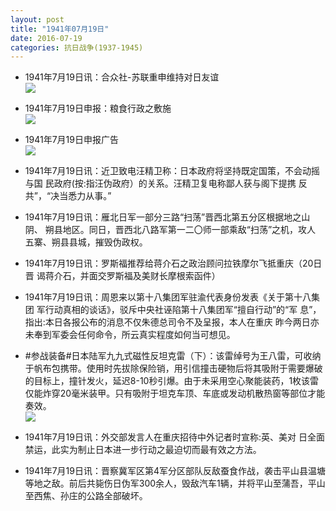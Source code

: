```yaml
---
layout: post
title: "1941年07月19日"
date: 2016-07-19
categories: 抗日战争(1937-1945)
---
```


<meta name="referrer" content="no-referrer" />

- 1941年7月19日讯：合众社-苏联重申维持对日友谊 <br/><img src="https://ww3.sinaimg.cn/large/aca367d8jw1f5zm2dto7yj20aj0kowhc.jpg" />

- 1941年7月19日申报：粮食行政之敷施 <br/><img src="https://ww2.sinaimg.cn/large/aca367d8jw1f5zkbva6s9j20qp14iqsr.jpg" />

- 1941年7月19日申报广告 <br/><img src="https://ww1.sinaimg.cn/large/aca367d8jw1f5zilkecrej20pi0gxjwx.jpg" />

- 1941年7月19日讯：近卫致电汪精卫称：日本政府将坚持既定国策，不会动摇与国 民政府(按:指汪伪政府）的关系。汪精卫复电称鄙人获与阁下提携 反 共”，“决当悉力从事。” 

- 1941年7月19日讯：雁北日军一部分三路“扫荡”晋西北第五分区根据地之山阴、 朔县地区。同日，晋西北八路军第一二〇师一部乘敌“扫荡”之机，攻人 五寨、朔县县城，摧毁伪政权。 

- 1941年7月19日讯：罗斯福推荐给蒋介石之政治顾问拉铁摩尔飞抵重庆（20日晋 谒蒋介石，并面交罗斯福及美财长摩根索函件） 

- 1941年7月19日讯：周恩来以第十八集团军驻渝代表身份发表《关于第十八集团 军行动真相的谈话》，驳斥中央社诬陷第十八集团军“擅自行动”的“军 息”，指出:本日各报公布的消息不仅朱德总司令不及呈报，本人在重庆 昨今两日亦未奉到军委会任何命令，所云真实程度如何当可想见。 

- #参战装备#日本陆军九九式磁性反坦克雷（下）：该雷绰号为王八雷，可收纳于帆布包携带。使用时先拔除保险销，用引信撞击硬物后将其吸附于需要爆破的目标上，撞针发火，延迟8-10秒引爆。由于未采用空心聚能装药，1枚该雷仅能炸穿20毫米装甲。只有吸附于坦克车顶、车底或发动机散热窗等部位才能奏效。 <br/><img src="https://ww3.sinaimg.cn/large/aca367d8jw1f5yzis5lhxj208c11f0x4.jpg" />

- 1941年7月19日讯：外交部发言人在重庆招待中外记者时宣称:英、美对 日全面禁运，此实为制止日本进一步行动之最迫切而最有效之方法。 

- 1941年7月19日讯：晋察冀军区第4军分区部队反敌蚕食作战，袭击平山县温塘等地之敌。前后共毙伤日伪军300余人，毁敌汽车1辆，并将平山至蒲吾，平山至西焦、孙庄的公路全部破坏。 

